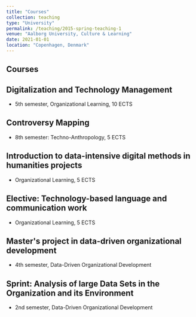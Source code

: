 ```yaml
---
title: "Courses"
collection: teaching
type: "University"
permalink: /teaching/2015-spring-teaching-1
venue: "Aalborg University, Culture & Learning"
date: 2021-01-01
location: "Copenhagen, Denmark"
---
```


Courses
------

Digitalization and Technology Management
------
* 5th semester, Organizational Learning, 10 ECTS

Controversy Mapping
------
* 8th semester: Techno-Anthropology, 5 ECTS

Introduction to data-intensive digital methods in humanities projects
------
* Organizational Learning, 5 ECTS

Elective: Technology-based language and communication work
------
* Organizational Learning, 5 ECTS

Master's project in data-driven organizational development
------
* 4th semester, Data-Driven Organizational Development

Sprint: Analysis of large Data Sets in the Organization and its Environment
------
* 2nd semester, Data-Driven Organizational Development


